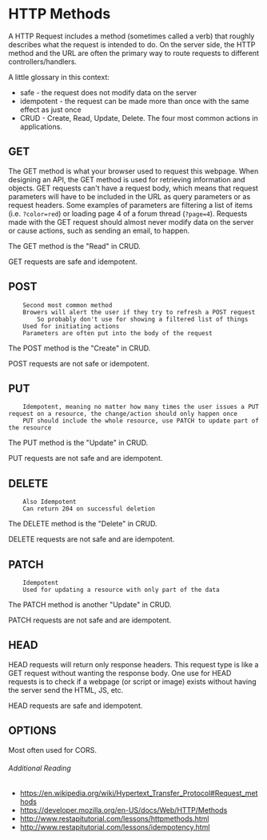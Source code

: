 # HTTP Methods

A HTTP Request includes a method (sometimes called a verb) that roughly describes what the request
is intended to do. On the server side, the HTTP method and the URL are often the primary way to 
route requests to different controllers/handlers.

A little glossary in this context:
- safe - the request does not modify data on the server
- idempotent - the request can be made more than once with the same effect as just once
- CRUD - Create, Read, Update, Delete. The four most common actions in applications.

## GET
The GET method is what your browser used to request this webpage. When designing an API, the GET
method is used for retrieving information and objects. GET requests can't have a request body, which
means that request parameters will have to be included in the URL as query parameters or as
request headers. Some examples of parameters are filtering a list of items (i.e. `?color=red`) or
loading page 4 of a forum thread (`?page=4`). Requests made with the GET request should almost never
modify data on the server or cause actions, such as sending an email, to happen.

The GET method is the "Read" in CRUD.

GET requests are safe and idempotent.

## POST
        Second most common method
        Browers will alert the user if they try to refresh a POST request
            So probably don't use for showing a filtered list of things
        Used for initiating actions
        Parameters are often put into the body of the request
        
The POST method is the "Create" in CRUD.

POST requests are not safe or idempotent.

## PUT
        Idempotent, meaning no matter how many times the user issues a PUT request on a resource, the change/action should only happen once
        PUT should include the whole resource, use PATCH to update part of the resource
        
The PUT method is the "Update" in CRUD.

PUT requests are not safe and are idempotent.

## DELETE
        Also Idempotent
        Can return 204 on successful deletion

The DELETE method is the "Delete" in CRUD.

DELETE requests are not safe and are idempotent.

## PATCH
        Idempotent
        Used for updating a resource with only part of the data

The PATCH method is another "Update" in CRUD.

PATCH requests are not safe and are idempotent.

## HEAD
HEAD requests will return only response headers. This request type is like a GET request without
wanting the response body. One use for HEAD requests is to check if a webpage (or script or image)
exists without having the server send the HTML, JS, etc.
  
HEAD requests are safe and idempotent.

## OPTIONS
Most often used for CORS.
        
###### Additional Reading
- https://en.wikipedia.org/wiki/Hypertext_Transfer_Protocol#Request_methods
- https://developer.mozilla.org/en-US/docs/Web/HTTP/Methods
- http://www.restapitutorial.com/lessons/httpmethods.html
- http://www.restapitutorial.com/lessons/idempotency.html
